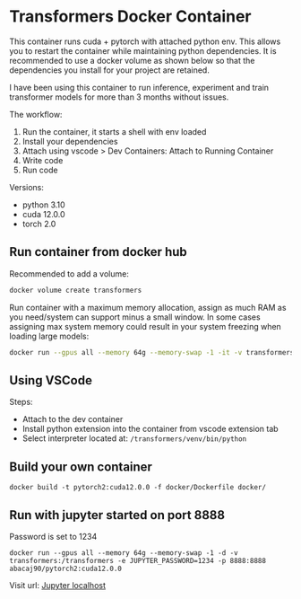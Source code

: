 # Transformers Docker Container

This container runs cuda + pytorch with attached python env. This allows you to restart the container while maintaining python dependencies. It is recommended to use a docker volume as shown below so that the dependencies you install for your project are retained.

I have been using this container to run inference, experiment and train transformer models for more than 3 months without issues.

The workflow:

1. Run the container, it starts a shell with env loaded
2. Install your dependencies
3. Attach using vscode > Dev Containers: Attach to Running Container
4. Write code
5. Run code

Versions:

- python 3.10
- cuda 12.0.0
- torch 2.0

## Run container from docker hub

Recommended to add a volume:

```bash
docker volume create transformers
```

Run container with a maximum memory allocation, assign as much RAM as you need/system can support minus a small window. In some cases assigning max system memory could result in your system freezing when loading large models:

```bash
docker run --gpus all --memory 64g --memory-swap -1 -it -v transformers:/transformers abacaj90/pytorch2:cuda12.0.0 /bin/bash --rcfile /transformers/venv/bin/activate
```

## Using VSCode

Steps:

- Attach to the dev container
- Install python extension into the container from vscode extension tab
- Select interpreter located at: `/transformers/venv/bin/python`

## Build your own container

```properties
docker build -t pytorch2:cuda12.0.0 -f docker/Dockerfile docker/
```

## Run with jupyter started on port 8888

Password is set to 1234

```properties
docker run --gpus all --memory 64g --memory-swap -1 -d -v transformers:/transformers -e JUPYTER_PASSWORD=1234 -p 8888:8888 abacaj90/pytorch2:cuda12.0.0
```

Visit url:
[Jupyter localhost](http://127.0.0.1:8888/login?next=%2Flab%3F)
